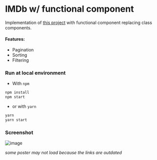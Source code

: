 # IMDb w/ functional component
Implementation of [this project](https://github.com/NafiAsib/imdb-class-component) with functional component replacing class components.
#### Features:
* Pagination
* Sorting
* Filtering

### Run at local environment
* With `npm`
```bash
npm install
npm start
```
* or with `yarn`
```bash
yarn
yarn start
```
### Screenshot
![image](https://user-images.githubusercontent.com/38901581/151956521-89e1a422-a05a-4d72-ad9f-d9d77ed69050.png)


_some poster may not load because the links are outdated_
